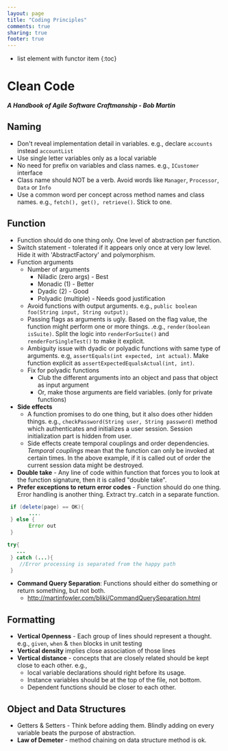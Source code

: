 ```yaml
---
layout: page
title: "Coding Principles"
comments: true
sharing: true
footer: true
---
```


* list element with functor item
{:toc}


# Clean Code
***A Handbook of Agile Software Craftmanship - Bob Martin***

## Naming
* Don't reveal implementation detail in variables. e.g., declare `accounts` instead `accountList`
* Use single letter variables only as a local variable
* No need for prefix on variables and class names. e.g., `ICustomer` interface
* Class name should NOT be a verb. Avoid words like `Manager`, `Processor`, `Data` or `Info`
* Use a common word per concept across method names and class names. e.g., `fetch(), get(), retrieve()`. Stick to one.

## Function
* Function should do one thing only. One level of abstraction per function.
* Switch statement - tolerated if it appears only once at very low level. Hide it with 'AbstractFactory' and polymorphism.
* Function arguments
  * Number of arguments
    * Niladic (zero args) - Best
    * Monadic (1) - Better
    * Dyadic (2) - Good
    * Polyadic (multiple) - Needs good justification
  * Avoid functions with output arguments. e.g., `public boolean foo(String input, String output);`
  * Passing flags as arguments is ugly. Based on the flag value, the function might perform one or more things. .e.g., `render(boolean isSuite)`. Split the logic into `renderForSuite()` and `renderForSingleTest()` to make it explicit.
  * Ambiguity issue with dyadic or polyadic functions with same type of arguments. e.g, `assertEquals(int expected, int actual)`. Make function explicit as `assertExpectedEqualsActual(int, int)`.
  * Fix for polyadic functions
    * Club the different arguments into an object and pass that object as input argument
    * Or, make those arguments are field variables. (only for private functions)
* **Side effects**
  * A function promises to do one thing, but it also does other hidden things. e.g., `checkPassword(String user, String password)` method which authenticates and initializes a user session. Session initialization part is hidden from user.
  * Side effects create temporal couplings and order dependencies. *Temporal couplings* mean that the function can only be invoked at certain times. In the above example, if it is called out of order the current session data might be destroyed.
* **Double take** - Any line of code within function that forces you to look at the function signature, then it is called "double take".
* **Prefer exceptions to return error codes** - Function should do one thing. Error handling is another thing. Extract try..catch in a separate function.

```java
 if (delete(page) == OK){
       ....
 } else {
       Error out
 }
```

```java
try{
   ...
 } catch (...){
    //Error processing is separated from the happy path
 } 
```
* **Command Query Separation**: Functions should either do something or return something, but not both.
  * http://martinfowler.com/bliki/CommandQuerySeparation.html


## Formatting
* **Vertical Openness** - Each group of lines should represent a thought. e.g., `given`, `when` & `then` blocks in unit testing
* **Vertical density** implies close association of those lines
* **Vertical distance** - concepts that are closely related should be kept close to each other. e.g., 
  * local variable declarations should right before its usage. 
  * Instance variables should be at the top of the file, not bottom.
  * Dependent functions should be closer to each other.

## Object and Data Structures 
* Getters & Setters - Think before adding them. Blindly adding on every variable beats the purpose of abstraction.
* **Law of Demeter** - method chaining on data structure method is ok.